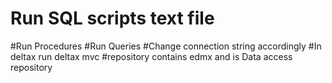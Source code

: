 # Run  SQL scripts text file
#Run Procedures
#Run Queries
#Change connection string accordingly 
#In deltax run deltax mvc
#repository contains edmx and is Data access repository 
